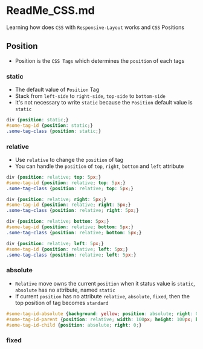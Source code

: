 # ReadMe_CSS.md
Learning how does `CSS` with `Responsive-Layout` works and `CSS` Positions

## Position
- Position is the `CSS Tags` which determines the `position` of each tags

### static
- The default value of `Position` Tag 
- Stack from `left-side` to `right-side`, `top-side` to `bottom-side`
- It's not necessary to write `static` because the `Position` default value is `static`

```css
div {position: static;}
#some-tag-id {position: static;}
.some-tag-class {position: static;}
```

### relative
- Use `relative` to change the `position` of tag
- You can handle the `position` of `top`, `right`, `bottom` and `left` attribute

```css
div {position: relative; top: 5px;}
#some-tag-id {position: relative; top: 5px;}
.some-tag-class {position: relative; top: 5px;}

div {position: relative; right: 5px;}
#some-tag-id {position: relative; right: 5px;}
.some-tag-class {position: relative; right: 5px;}

div {position: relative; bottom: 5px;}
#some-tag-id {position: relative; bottom: 5px;}
.some-tag-class {position: relative; bottom: 5px;}

div {position: relative; left: 5px;}
#some-tag-id {position: relative; left: 5px;}
.some-tag-class {position: relative; left: 5px;}
```

### absolute
- `Relative` move owns the current `position` when it status value is `static`, `absolute` has no attribute, named `static`
- If current `position` has no attribute `relative`, `absolute`, `fixed`, 
then the top position of tag becomes `standard`

```css
#some-tag-id-absolute {background: yellow; position: absolute; right: 0;}
#some-tag-id-parent {position: relative; width: 100px; height: 100px; background: skyblue;}
#some-tag-id-child {position: absolute; right: 0;}
```

### fixed

